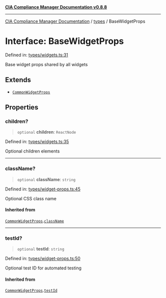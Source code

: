 [**CIA Compliance Manager Documentation v0.8.8**](../../README.md)

***

[CIA Compliance Manager Documentation](../../modules.md) / [types](../README.md) / BaseWidgetProps

# Interface: BaseWidgetProps

Defined in: [types/widgets.ts:31](https://github.com/Hack23/cia-compliance-manager/blob/67855c73d041b21b5f90a46884e0e48cd0961cda/src/types/widgets.ts#L31)

Base widget props shared by all widgets

## Extends

- [`CommonWidgetProps`](CommonWidgetProps.md)

## Properties

### children?

> `optional` **children**: `ReactNode`

Defined in: [types/widgets.ts:35](https://github.com/Hack23/cia-compliance-manager/blob/67855c73d041b21b5f90a46884e0e48cd0961cda/src/types/widgets.ts#L35)

Optional children elements

***

### className?

> `optional` **className**: `string`

Defined in: [types/widget-props.ts:45](https://github.com/Hack23/cia-compliance-manager/blob/67855c73d041b21b5f90a46884e0e48cd0961cda/src/types/widget-props.ts#L45)

Optional CSS class name

#### Inherited from

[`CommonWidgetProps`](CommonWidgetProps.md).[`className`](CommonWidgetProps.md#classname)

***

### testId?

> `optional` **testId**: `string`

Defined in: [types/widget-props.ts:50](https://github.com/Hack23/cia-compliance-manager/blob/67855c73d041b21b5f90a46884e0e48cd0961cda/src/types/widget-props.ts#L50)

Optional test ID for automated testing

#### Inherited from

[`CommonWidgetProps`](CommonWidgetProps.md).[`testId`](CommonWidgetProps.md#testid)
